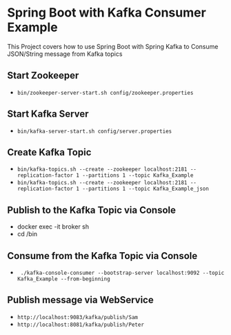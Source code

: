 # Spring Boot with Kafka Consumer Example

This Project covers how to use Spring Boot with Spring Kafka to Consume JSON/String message from Kafka topics
## Start Zookeeper
- `bin/zookeeper-server-start.sh config/zookeeper.properties`

## Start Kafka Server
- `bin/kafka-server-start.sh config/server.properties`

## Create Kafka Topic
- `bin/kafka-topics.sh --create --zookeeper localhost:2181 --replication-factor 1 --partitions 1 --topic Kafka_Example`
- `bin/kafka-topics.sh --create --zookeeper localhost:2181 --replication-factor 1 --partitions 1 --topic Kafka_Example_json`

## Publish to the Kafka Topic via Console
-  docker exec -it broker sh
- cd /bin
## Consume from the Kafka Topic via Console
- ` ./kafka-console-consumer --bootstrap-server localhost:9092 --topic Kafka_Example --from-beginning`

## Publish message via WebService
- `http://localhost:9083/kafka/publish/Sam`
- `http://localhost:8081/kafka/publish/Peter`


